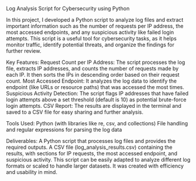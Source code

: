 Log Analysis Script for Cybersecurity using Python

In this project, I developed a Python script to analyze log files and extract important information such as the number of requests per IP address, the most accessed endpoints, and any suspicious activity like failed login attempts. This script is a useful tool for cybersecurity tasks, as it helps monitor traffic, identify potential threats, and organize the findings for further review.

Key Features:
Request Count per IP Address: The script processes the log file, extracts IP addresses, and counts the number of requests made by each IP. It then sorts the IPs in descending order based on their request count.
Most Accessed Endpoint: It analyzes the log data to identify the endpoint (like URLs or resource paths) that was accessed the most times.
Suspicious Activity Detection: The script flags IP addresses that have failed login attempts above a set threshold (default is 10) as potential brute-force login attempts.
CSV Report: The results are displayed in the terminal and saved to a CSV file for easy sharing and further analysis.

Tools Used:
Python (with libraries like re, csv, and collections)
File handling and regular expressions for parsing the log data

Deliverables:
A Python script that processes log files and provides the required outputs.
A CSV file (log_analysis_results.csv) containing the results, with sections for IP requests, the most accessed endpoint, and suspicious activity.
This script can be easily adapted to analyze different log formats or scaled to handle larger datasets. It was created with efficiency and usability in mind.

